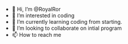 - 👋 Hi, I’m @RoyalRor
- 👀 I’m interested in coding
- 🌱 I’m currently learning coding from starting.
- 💞️ I’m looking to collaborate on intial program 
- 📫 How to reach me 

<!---
RoyalRor/RoyalRor is a ✨ special ✨ repository because its `README.md` (this file) appears on your GitHub profile.
You can click the Preview link to take a look at your changes.
--->
